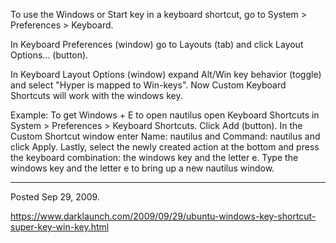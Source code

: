 To use the Windows or Start key in a keyboard shortcut, go to System > Preferences > Keyboard.

In Keyboard Preferences (window) go to Layouts (tab) and click Layout Options... (button).

In Keyboard Layout Options (window) expand Alt/Win key behavior (toggle) and select "Hyper is mapped to Win-keys". Now Custom Keyboard Shortcuts will work with the windows key.

Example:
To get Windows + E to open nautilus open Keyboard Shortcuts in System > Preferences > Keyboard Shortcuts. Click Add (button). In the Custom Shortcut window enter Name: nautilus and Command: nautilus and click Apply. Lastly, select the newly created action at the bottom and press the keyboard combination: the windows key and the letter e. Type the windows key and the letter e to bring up a new nautilus window.

---

Posted Sep 29, 2009.

https://www.darklaunch.com/2009/09/29/ubuntu-windows-key-shortcut-super-key-win-key.html